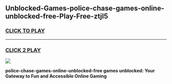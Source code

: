
## Unblocked-Games-police-chase-games-online-unblocked-free-Play-Free-ztjl5
<h3>
<a href="https://premium76.site?title=police-chase-games-online-unblocked-free&ref=15A">CLICK TO PLAY</a></h3>
<hr>

<h3>
<a href="https://premium76.site?title=police-chase-games-online-unblocked-free&ref=15A">CLICK 2 PLAY</a>
  
</h3>

<a href="https://premium76.site?title=police-chase-games-online-unblocked-free&ref=15A"><img src="https://clearcache.store/games.png"></a>


**police-chase-games-online-unblocked-free games unblocked: Your Gateway to Fun and Accessible Online Gaming**
